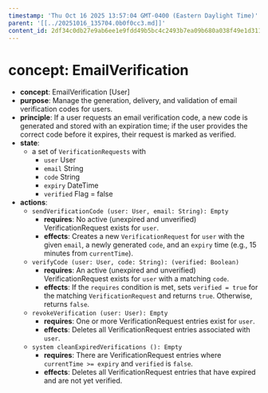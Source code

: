 ```yaml
---
timestamp: 'Thu Oct 16 2025 13:57:04 GMT-0400 (Eastern Daylight Time)'
parent: '[[../20251016_135704.0b0f0cc3.md]]'
content_id: 2df34c0db27e9ab6ee1e9fdd49b5bc4c2493b7ea09b680a038f49e1d311dade7
---
```


# concept: EmailVerification

* **concept**: EmailVerification \[User]
* **purpose**: Manage the generation, delivery, and validation of email verification codes for users.
* **principle**: If a user requests an email verification code, a new code is generated and stored with an expiration time; if the user provides the correct code before it expires, their request is marked as verified.
* **state**:
  * a set of `VerificationRequests` with
    * `user` User
    * `email` String
    * `code` String
    * `expiry` DateTime
    * `verified` Flag = false
* **actions**:
  * `sendVerificationCode (user: User, email: String): Empty`
    * **requires**: No active (unexpired and unverified) VerificationRequest exists for `user`.
    * **effects**: Creates a new `VerificationRequest` for `user` with the given `email`, a newly generated `code`, and an `expiry` time (e.g., 15 minutes from `currentTime`).
  * `verifyCode (user: User, code: String): (verified: Boolean)`
    * **requires**: An active (unexpired and unverified) VerificationRequest exists for `user` with a matching `code`.
    * **effects**: If the `requires` condition is met, sets `verified = true` for the matching `VerificationRequest` and returns `true`. Otherwise, returns `false`.
  * `revokeVerification (user: User): Empty`
    * **requires**: One or more VerificationRequest entries exist for `user`.
    * **effects**: Deletes all VerificationRequest entries associated with `user`.
  * `system cleanExpiredVerifications (): Empty`
    * **requires**: There are VerificationRequest entries where `currentTime >= expiry` and `verified` is `false`.
    * **effects**: Deletes all VerificationRequest entries that have expired and are not yet verified.
